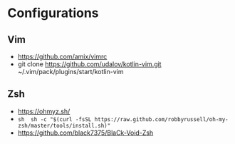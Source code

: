 # Configurations
## Vim

  - https://github.com/amix/vimrc
  - git clone https://github.com/udalov/kotlin-vim.git ~/.vim/pack/plugins/start/kotlin-vim

## Zsh
  - https://ohmyz.sh/
  - ```sh  sh -c "$(curl -fsSL https://raw.github.com/robbyrussell/oh-my-zsh/master/tools/install.sh)"  ```
  - https://github.com/black7375/BlaCk-Void-Zsh
